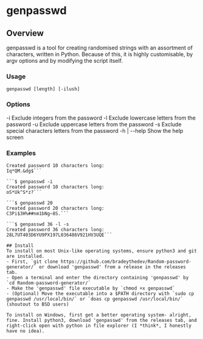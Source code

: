 # genpasswd

## Overview
genpasswd is a tool for creating randomised strings with an assortment of characters, written in Python. Because of this, it is highly customisable, by argv options and by modifying the script itself.

### Usage
```genpasswd [length] [-ilush]```

### Options
-i            Exclude integers from the password
-l            Exclude lowercase letters from the password
-u            Exclude uppercase letters from the password
-s            Exclude special characters letters from the password
-h | --help   Show the help screen

### Examples
```$ genpasswd
Created password 10 characters long:
Iq*QM.&dg$```

```$ genpasswd -i
Created password 10 characters long:
oS*Uk^S*z?```

```$ genpasswd 20
Created password 20 characters long:
C3Pi$3H%##nm1bNg~8S.```

```$ genpasswd 36 -l -s
Created password 36 characters long:
28L7UT403D6YU9PX197L036486V921HV3UQE```

## Install
To install on most Unix-like operating systems, ensure python3 and git are installed.
- First, `git clone https://github.com/bradeythedev/Random-password-generator/` or download 'genpasswd' from a release in the releases tab.
- Open a terminal and enter the directory containing 'genpasswd' by `cd Random-password-generator/`
- Make the 'genpasswd' file executable by `chmod +x genpasswd`
- (Optional) Move the executable into a $PATH directory with `sudo cp genpasswd /usr/local/bin/` or `doas cp genpasswd /usr/local/bin/` (shoutout to BSD users)

To install on Windows, first get a better operating system- alright, fine. Install python3, download 'genpasswd' from the releases tab, and right-click open with python in file explorer (I *think*, I honestly have no idea).
